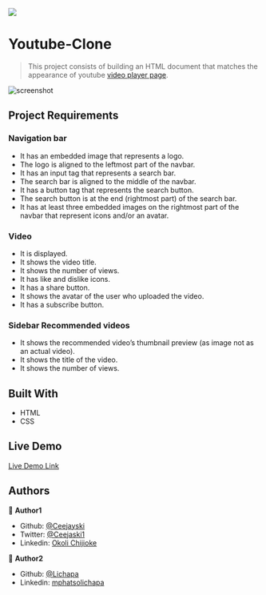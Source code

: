 ![](https://img.shields.io/badge/Microverse-blueviolet)

# Youtube-Clone
> This project consists of building an HTML document that matches the appearance of youtube [video player page](https://www.youtube.com/watch?v=FSehPxS_la8).

![screenshot](./images/youtube_clone.png)
## Project Requirements

### Navigation bar
- It has an embedded image that represents a logo.
- The logo is aligned to the leftmost part of the navbar.
- It has an input tag that represents a search bar.
- The search bar is aligned to the middle of the navbar.
- It has a button tag that represents the search button.
- The search button is at the end (rightmost part) of the search bar.
- It has at least three embedded images on the rightmost part of the navbar that represent icons and/or an avatar.

### Video 
- It is displayed.
- It shows the video title.
- It shows the number of views.
- It has like and dislike icons.
- It has a share button.
- It shows the avatar of the user who uploaded the video.
- It has a subscribe button.

### Sidebar Recommended videos
- It shows the recommended video’s thumbnail preview (as image not as an actual video).
- It shows the title of the video.
- It shows the number of views.

## Built With

- HTML
- CSS

## Live Demo

[Live Demo Link](https://ceejayski.github.io/Youtube-Clone/)

## Authors

👤 **Author1**
- Github: [@Ceejayski](https://github.com/ceejayski)
- Twitter: [@Ceejaski1](https://twitter.com/Ceejayski1)
- Linkedin: [Okoli Chijioke](https://www.linkedin.com/in/okolichijioke/)

👤 **Author2**
- Github: [@Lichapa](https://github.com/Lichapa)
- Linkedin: [mphatsolichapa](https://www.linkedin.com/in/mphatsolichapa/)
